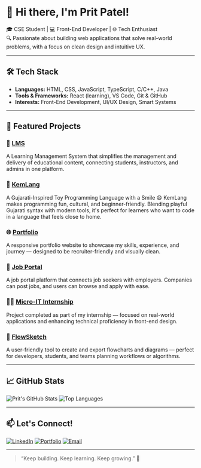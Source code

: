 # 👋 Hi there, I'm Prit Patel!

🎓 CSE Student | 💻 Front-End Developer | 🌐 Tech Enthusiast  
🔍 Passionate about building web applications that solve real-world problems, with a focus on clean design and intuitive UX.

---

## 🛠️ Tech Stack

- **Languages:** HTML, CSS, JavaScript, TypeScript, C/C++, Java
- **Tools & Frameworks:** React (learning), VS Code, Git & GitHub
- **Interests:** Front-End Development, UI/UX Design, Smart Systems

---

## 🚀 Featured Projects

### 📘 [LMS](https://github.com/Prit123456789/LMS)
A Learning Management System that simplifies the management and delivery of educational content, connecting students, instructors, and admins in one platform.

### 🧠 [KemLang](https://github.com/pritpatel2412/kemlang)
A Gujarati-Inspired Toy Programming Language with a Smile 😄
KemLang makes programming fun, cultural, and beginner-friendly. Blending playful Gujarati syntax with modern tools, it's perfect for learners who want to code in a language that feels close to home.

### 🌐 [Portfolio](https://github.com/pritpatel2412/Portfolio)
A responsive portfolio website to showcase my skills, experience, and journey — designed to be recruiter-friendly and visually clean.

### 💼 [Job Portal](https://github.com/Prit123456789/jobportal)
A job portal platform that connects job seekers with employers. Companies can post jobs, and users can browse and apply with ease.

### 👨‍💻 [Micro-IT Internship](https://github.com/Prit123456789/Micro-IT-Internship)
Project completed as part of my internship — focused on real-world applications and enhancing technical proficiency in front-end design.

### 🧩 [FlowSketch](https://github.com/Prit123456789/FlowSketch)
A user-friendly tool to create and export flowcharts and diagrams — perfect for developers, students, and teams planning workflows or algorithms.

---

## 📈 GitHub Stats

![Prit's GitHub Stats](https://github-readme-stats.vercel.app/api?username=pritpatel2412&show_icons=true&theme=react)
![Top Languages](https://github-readme-stats.vercel.app/api/top-langs/?username=pritpatel2412&layout=compact&theme=react)

---

## 📫 Let's Connect!

[![LinkedIn](https://img.shields.io/badge/-LinkedIn-blue?style=flat-square&logo=linkedin)](https://www.linkedin.com/in/prit-patel-904272307)
[![Portfolio](https://img.shields.io/badge/-Portfolio-darkgreen?style=flat-square&logo=web)](https://prit-portfolio.onrender.com)
[![Email](https://img.shields.io/badge/-Email-c14438?style=flat-square&logo=gmail&logoColor=white)](mailto:pritptl2412@gmail.com)

---

> “Keep building. Keep learning. Keep growing.” 🌱
